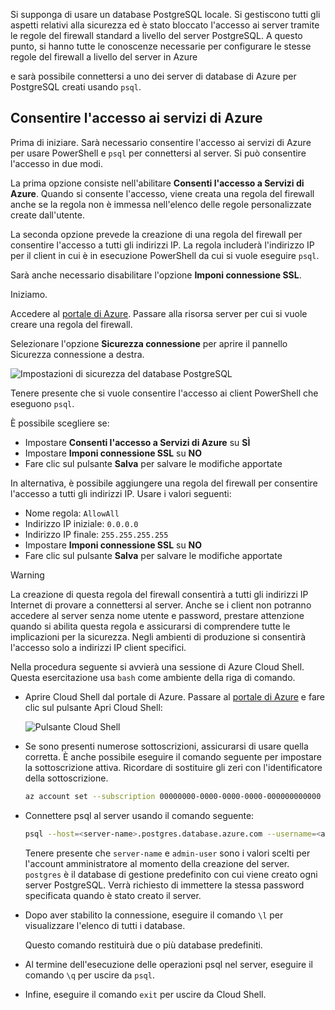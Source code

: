 Si supponga di usare un database PostgreSQL locale. Si gestiscono tutti gli aspetti relativi alla sicurezza ed è stato bloccato l'accesso ai server tramite le regole del firewall standard a livello del server PostgreSQL. A questo punto, si hanno tutte le conoscenze necessarie per configurare le stesse regole del firewall a livello del server in Azure

e sarà possibile connettersi a uno dei server di database di Azure per PostgreSQL creati usando `psql`.

## <a name="allow-azure-service-access"></a>Consentire l'accesso ai servizi di Azure

Prima di iniziare. Sarà necessario consentire l'accesso ai servizi di Azure per usare PowerShell e `psql` per connettersi al server. Si può consentire l'accesso in due modi.

La prima opzione consiste nell'abilitare **Consenti l'accesso a Servizi di Azure**. Quando si consente l'accesso, viene creata una regola del firewall anche se la regola non è immessa nell'elenco delle regole personalizzate create dall'utente.

La seconda opzione prevede la creazione di una regola del firewall per consentire l'accesso a tutti gli indirizzi IP. La regola includerà l'indirizzo IP per il client in cui è in esecuzione PowerShell da cui si vuole eseguire `psql`.

Sarà anche necessario disabilitare l'opzione **Imponi connessione SSL**.

Iniziamo.

Accedere al [portale di Azure](https://portal.azure.com?azure-portal=true). Passare alla risorsa server per cui si vuole creare una regola del firewall.

Selezionare l'opzione **Sicurezza connessione** per aprire il pannello Sicurezza connessione a destra.

![Impostazioni di sicurezza del database PostgreSQL](../media-draft/7-db-security-settings.png)

Tenere presente che si vuole consentire l'accesso ai client PowerShell che eseguono `psql`.

È possibile scegliere se:

- Impostare **Consenti l'accesso a Servizi di Azure** su **SÌ**
- Impostare **Imponi connessione SSL** su **NO**
- Fare clic sul pulsante **Salva** per salvare le modifiche apportate

In alternativa, è possibile aggiungere una regola del firewall per consentire l'accesso a tutti gli indirizzi IP. Usare i valori seguenti:

- Nome regola: `AllowAll`
- Indirizzo IP iniziale: `0.0.0.0`
- Indirizzo IP finale: `255.255.255.255`
- Impostare **Imponi connessione SSL** su **NO**
- Fare clic sul pulsante **Salva** per salvare le modifiche apportate

> [!Warning]
> La creazione di questa regola del firewall consentirà a tutti gli indirizzi IP Internet di provare a connettersi al server. Anche se i client non potranno accedere al server senza nome utente e password, prestare attenzione quando si abilita questa regola e assicurarsi di comprendere tutte le implicazioni per la sicurezza. Negli ambienti di produzione si consentirà l'accesso solo a indirizzi IP client specifici.

Nella procedura seguente si avvierà una sessione di Azure Cloud Shell. Questa esercitazione usa `bash` come ambiente della riga di comando.

- Aprire Cloud Shell dal portale di Azure. Passare al [portale di Azure](https://portal.azure.com?azure-portal=true) e fare clic sul pulsante Apri Cloud Shell:

  ![Pulsante Cloud Shell](../media-draft/cloud-shell-button.png)

- Se sono presenti numerose sottoscrizioni, assicurarsi di usare quella corretta. È anche possibile eseguire il comando seguente per impostare la sottoscrizione attiva. Ricordare di sostituire gli zeri con l'identificatore della sottoscrizione.

   ```bash
   az account set --subscription 00000000-0000-0000-0000-000000000000
   ```

- Connettere psql al server usando il comando seguente:

  ```bash
  psql --host=<server-name>.postgres.database.azure.com --username=<admin-user>@<server-name> --dbname=postgres
  ```

   Tenere presente che `server-name` e `admin-user` sono i valori scelti per l'account amministratore al momento della creazione del server. `postgres` è il database di gestione predefinito con cui viene creato ogni server PostgreSQL. Verrà richiesto di immettere la stessa password specificata quando è stato creato il server.

- Dopo aver stabilito la connessione, eseguire il comando `\l` per visualizzare l'elenco di tutti i database.

   Questo comando restituirà due o più database predefiniti.

- Al termine dell'esecuzione delle operazioni psql nel server, eseguire il comando `\q` per uscire da `psql`.

- Infine, eseguire il comando `exit` per uscire da Cloud Shell.
